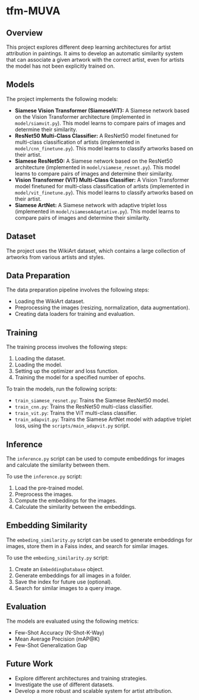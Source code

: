 # tfm-MUVA

## Overview

This project explores different deep learning architectures for artist attribution in paintings. It aims to develop an automatic similarity system that can associate a given artwork with the correct artist, even for artists the model has not been explicitly trained on.

## Models

The project implements the following models:

*   **Siamese Vision Transformer (SiameseViT):** A Siamese network based on the Vision Transformer architecture (implemented in `model/siamvit.py`). This model learns to compare pairs of images and determine their similarity.
*   **ResNet50 Multi-Class Classifier:** A ResNet50 model finetuned for multi-class classification of artists (implemented in `model/cnn_finetune.py`). This model learns to classify artworks based on their artist.
*   **Siamese ResNet50:** A Siamese network based on the ResNet50 architecture (implemented in `model/siamese_resnet.py`). This model learns to compare pairs of images and determine their similarity.
*   **Vision Transformer (ViT) Multi-Class Classifier:** A Vision Transformer model finetuned for multi-class classification of artists (implemented in `model/vit_finetune.py`). This model learns to classify artworks based on their artist.
*   **Siamese ArtNet:** A Siamese network with adaptive triplet loss (implemented in `model/siameseAdaptative.py`). This model learns to compare pairs of images and determine their similarity.

## Dataset

The project uses the WikiArt dataset, which contains a large collection of artworks from various artists and styles.

## Data Preparation

The data preparation pipeline involves the following steps:

*   Loading the WikiArt dataset.
*   Preprocessing the images (resizing, normalization, data augmentation).
*   Creating data loaders for training and evaluation.

## Training

The training process involves the following steps:

1.  Loading the dataset.
2.  Loading the model.
3.  Setting up the optimizer and loss function.
4.  Training the model for a specified number of epochs.

To train the models, run the following scripts:

*   `train_siamese_resnet.py`: Trains the Siamese ResNet50 model.
*   `train_cnn.py`: Trains the ResNet50 multi-class classifier.
*   `train_vit.py`: Trains the ViT multi-class classifier.
*   `train_adapvit.py`: Trains the Siamese ArtNet model with adaptive triplet loss, using the `scripts/main_adapvit.py` script.

## Inference

The `inference.py` script can be used to compute embeddings for images and calculate the similarity between them.

To use the `inference.py` script:

1.  Load the pre-trained model.
2.  Preprocess the images.
3.  Compute the embeddings for the images.
4.  Calculate the similarity between the embeddings.

## Embedding Similarity

The `embeding_similarity.py` script can be used to generate embeddings for images, store them in a Faiss index, and search for similar images.

To use the `embeding_similarity.py` script:

1.  Create an `EmbeddingDatabase` object.
2.  Generate embeddings for all images in a folder.
3.  Save the index for future use (optional).
4.  Search for similar images to a query image.

## Evaluation

The models are evaluated using the following metrics:

*   Few-Shot Accuracy (N-Shot-K-Way)
*   Mean Average Precision (mAP@K)
*   Few-Shot Generalization Gap

## Future Work

*   Explore different architectures and training strategies.
*   Investigate the use of different datasets.
*   Develop a more robust and scalable system for artist attribution.
